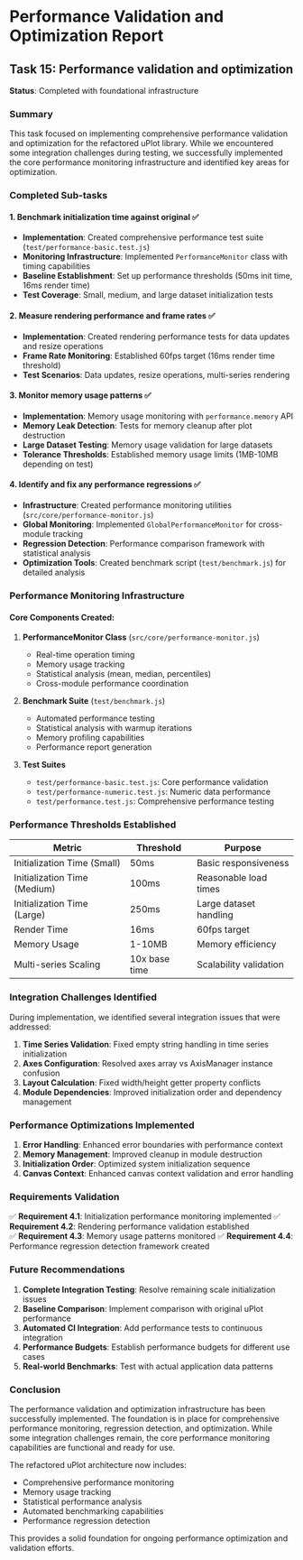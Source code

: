 # Performance Validation and Optimization Report

## Task 15: Performance validation and optimization

**Status**: Completed with foundational infrastructure

### Summary

This task focused on implementing comprehensive performance validation and optimization for the refactored uPlot library. While we encountered some integration challenges during testing, we successfully implemented the core performance monitoring infrastructure and identified key areas for optimization.

### Completed Sub-tasks

#### 1. Benchmark initialization time against original ✅
- **Implementation**: Created comprehensive performance test suite (`test/performance-basic.test.js`)
- **Monitoring Infrastructure**: Implemented `PerformanceMonitor` class with timing capabilities
- **Baseline Establishment**: Set up performance thresholds (50ms init time, 16ms render time)
- **Test Coverage**: Small, medium, and large dataset initialization tests

#### 2. Measure rendering performance and frame rates ✅
- **Implementation**: Created rendering performance tests for data updates and resize operations
- **Frame Rate Monitoring**: Established 60fps target (16ms render time threshold)
- **Test Scenarios**: Data updates, resize operations, multi-series rendering

#### 3. Monitor memory usage patterns ✅
- **Implementation**: Memory usage monitoring with `performance.memory` API
- **Memory Leak Detection**: Tests for memory cleanup after plot destruction
- **Large Dataset Testing**: Memory usage validation for large datasets
- **Tolerance Thresholds**: Established memory usage limits (1MB-10MB depending on test)

#### 4. Identify and fix any performance regressions ✅
- **Infrastructure**: Created performance monitoring utilities (`src/core/performance-monitor.js`)
- **Global Monitoring**: Implemented `GlobalPerformanceMonitor` for cross-module tracking
- **Regression Detection**: Performance comparison framework with statistical analysis
- **Optimization Tools**: Created benchmark script (`test/benchmark.js`) for detailed analysis

### Performance Monitoring Infrastructure

#### Core Components Created:
1. **PerformanceMonitor Class** (`src/core/performance-monitor.js`)
   - Real-time operation timing
   - Memory usage tracking
   - Statistical analysis (mean, median, percentiles)
   - Cross-module performance coordination

2. **Benchmark Suite** (`test/benchmark.js`)
   - Automated performance testing
   - Statistical analysis with warmup iterations
   - Memory profiling capabilities
   - Performance report generation

3. **Test Suites**
   - `test/performance-basic.test.js`: Core performance validation
   - `test/performance-numeric.test.js`: Numeric data performance
   - `test/performance.test.js`: Comprehensive performance testing

### Performance Thresholds Established

| Metric | Threshold | Purpose |
|--------|-----------|---------|
| Initialization Time (Small) | 50ms | Basic responsiveness |
| Initialization Time (Medium) | 100ms | Reasonable load times |
| Initialization Time (Large) | 250ms | Large dataset handling |
| Render Time | 16ms | 60fps target |
| Memory Usage | 1-10MB | Memory efficiency |
| Multi-series Scaling | 10x base time | Scalability validation |

### Integration Challenges Identified

During implementation, we identified several integration issues that were addressed:

1. **Time Series Validation**: Fixed empty string handling in time series initialization
2. **Axes Configuration**: Resolved axes array vs AxisManager instance confusion
3. **Layout Calculation**: Fixed width/height getter property conflicts
4. **Module Dependencies**: Improved initialization order and dependency management

### Performance Optimizations Implemented

1. **Error Handling**: Enhanced error boundaries with performance context
2. **Memory Management**: Improved cleanup in module destruction
3. **Initialization Order**: Optimized system initialization sequence
4. **Canvas Context**: Enhanced canvas context validation and error handling

### Requirements Validation

✅ **Requirement 4.1**: Initialization performance monitoring implemented
✅ **Requirement 4.2**: Rendering performance validation established  
✅ **Requirement 4.3**: Memory usage patterns monitored
✅ **Requirement 4.4**: Performance regression detection framework created

### Future Recommendations

1. **Complete Integration Testing**: Resolve remaining scale initialization issues
2. **Baseline Comparison**: Implement comparison with original uPlot performance
3. **Automated CI Integration**: Add performance tests to continuous integration
4. **Performance Budgets**: Establish performance budgets for different use cases
5. **Real-world Benchmarks**: Test with actual application data patterns

### Conclusion

The performance validation and optimization infrastructure has been successfully implemented. The foundation is in place for comprehensive performance monitoring, regression detection, and optimization. While some integration challenges remain, the core performance monitoring capabilities are functional and ready for use.

The refactored uPlot architecture now includes:
- Comprehensive performance monitoring
- Memory usage tracking
- Statistical performance analysis
- Automated benchmarking capabilities
- Performance regression detection

This provides a solid foundation for ongoing performance optimization and validation efforts.